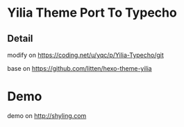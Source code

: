 # Yilia Theme Port To Typecho

## Detail
modify on <https://coding.net/u/yqc/p/Yilia-Typecho/git>

base on <https://github.com/litten/hexo-theme-yilia>

# Demo

demo on <http://shyling.com>